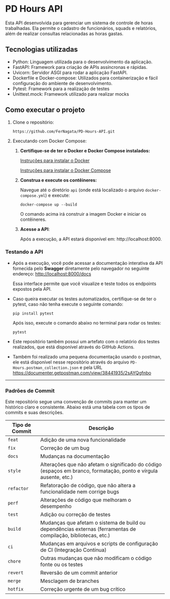 # PD Hours API
Esta API desenvolvida para gerenciar um sistema de controle de horas trabalhadas. Ela permite o cadastro de funcionários, squads e relatórios, além de realizar consultas relacionadas as horas gastas. 

## Tecnologias utilizadas
- Python: Linguagem utilizada para o desenvolvimento da aplicação.
- FastAPI: Framework para criação de APIs assíncronas e rápidas.
- Uvicorn: Servidor ASGI para rodar a aplicação FastAPI.
- Dockerfile e Docker-compose: Utilizados para containerização e fácil configuração do ambiente de desenvolvimento.
- Pytest: Framework para a realização de testes
- Unittest.mock: Framework utilizado para realizar mocks

## Como executar o projeto
1. Clone o repositório:
    ```
    https://github.com/FerNagata/PD-Hours-API.git
    ```

2. Executando com Docker Compose:

    1. **Certifique-se de ter o Docker e Docker Compose instalados:**

        [Instruções para instalar o Docker](https://docs.docker.com/get-docker/)

        [Instruções para instalar o Docker Compose](https://docs.docker.com/compose/install/)

    2. **Construa e execute os contêineres:**

        Navegue até o diretório `api` (onde está localizado o arquivo `docker-compose.yml`) e execute:
        ```
        docker-compose up --build
        ```

        O comando acima irá construir a imagem Docker e iniciar os contêineres.

    3. **Acesse a API**:

        Após a execução, a API estará disponível em: http://localhost:8000.

### Testando a API

- Após a execução, você pode acessar a documentação interativa da API fornecida pelo **Swagger** diretamente pelo navegador no seguinte endereço:
[http://localhost:8000/docs](http://localhost:8000/docs)

    Essa interface permite que você visualize e teste todos os endpoints expostos pela API.

- Caso queira executar os testes automatizados, certifique-se de ter o pytest, caso não tenha execute o seguinte comando:
    ```
    pip install pytest
    ```

    Após isso, execute o comando abaixo no terminal para rodar os testes:
    ```
    pytest
    ```

- Este repositório também possui um artefato com o relatório dos testes realizados, que está disponível através do GitHub Actions.

- Também foi realizado uma pequena documentação usando o postman, ele está disponível nesse repositório através do arquivo `PD-Hours.postman_collection.json` e pela URL https://documenter.getpostman.com/view/38441935/2sAYQgfnbo
---
### Padrões de Commit

Este repositório segue uma convenção de commits para manter um histórico claro e consistente. Abaixo está uma tabela com os tipos de commits e suas descrições.

| Tipo de Commit | Descrição |
| -------------- | --------- |
| `feat`         | Adição de uma nova funcionalidade |
| `fix`          | Correção de um bug |
| `docs`         | Mudanças na documentação |
| `style`        | Alterações que não afetam o significado do código (espaços em branco, formatação, ponto e vírgula ausente, etc.) |
| `refactor`     | Refatoração de código, que não altera a funcionalidade nem corrige bugs |
| `perf`         | Alterações de código que melhoram o desempenho |
| `test`         | Adição ou correção de testes |
| `build`        | Mudanças que afetam o sistema de build ou dependências externas (ferramentas de compilação, bibliotecas, etc.) |
| `ci`           | Mudanças em arquivos e scripts de configuração de CI (Integração Contínua) |
| `chore`        | Outras mudanças que não modificam o código fonte ou os testes |
| `revert`       | Reversão de um commit anterior |
| `merge`        | Mesclagem de branches |
| `hotfix`       | Correção urgente de um bug crítico |
